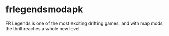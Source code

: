 # frlegendsmodapk
FR Legends is one of the most exciting drifting games, and with map mods, the thrill reaches a whole new level
